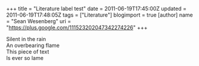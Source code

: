 +++
title = "Literature label test"
date = 2011-06-19T17:45:00Z
updated = 2011-06-19T17:48:05Z
tags = ["Literature"]
blogimport = true 
[author]
	name = "Sean Wesenberg"
	uri = "https://plus.google.com/111523202047342274226"
+++

Silent in the rain<br />An overbearing flame<br />This piece of text<br />Is ever so lame
